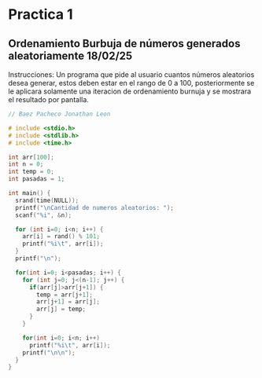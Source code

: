 # Practica 1

## Ordenamiento Burbuja de números generados aleatoriamente 18/02/25

Instrucciones:
Un programa que pide al usuario cuantos números aleatorios desea generar, estos deben estar en el rango de 0 a 100, posteriormente se le aplicara solamente una iteracion de ordenamiento burnuja y se mostrara el resultado por pantalla.

``` cpp
// Baez Pacheco Jonathan Leon

# include <stdio.h>
# include <stdlib.h>
# include <time.h>

int arr[100];
int n = 0;
int temp = 0;
int pasadas = 1;

int main() {
  srand(time(NULL));
  printf("\nCantidad de numeros aleatorios: ");
  scanf("%i", &n);

  for (int i=0; i<n; i++) {
    arr[i] = rand() % 101;
    printf("%i\t", arr[i]);
  }
  printf("\n");

  for(int i=0; i<pasadas; i++) {
    for (int j=0; j<(n-1); j++) {
      if(arr[j]>arr[j+1]) {
        temp = arr[j+1];
        arr[j+1] = arr[j];
        arr[j] = temp;
      }
    }

    for(int i=0; i<n; i++)
      printf("%i\t", arr[i]);
    printf("\n\n");
  }
}
```